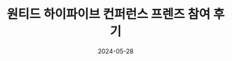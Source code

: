 ---
title: "원티드 하이파이브 컨퍼런스 프렌즈 참여 후기"
excerpt: ""

categories:
  - Developer
tags:
  - [Software, web, Developer, Software Developer]

toc: true
toc_sticky: true
 
date: 2024-05-28
last_modified_at: 2024-05-28
---   